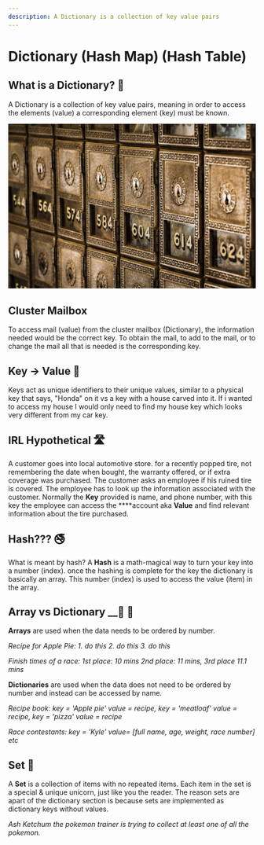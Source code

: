 ```yaml
---
description: A Dictionary is a collection of key value pairs
---
```


# Dictionary \(Hash Map\) \(Hash Table\)

## What is a Dictionary? 📖 

A Dictionary is a collection of key value pairs, meaning in order to access the elements \(value\) a corresponding element \(key\) must be known. 

![Locked Cluster Mailboxes](../.gitbook/assets/tim-evans-uf-c4u1usfq-unsplash.jpg)

## Cluster Mailbox <a id="cluster-mailbox"></a>

To access mail \(value\) from the cluster mailbox \(Dictionary\), the information needed would be the correct key. To obtain the mail, to add to the mail, or to change the mail all that is needed is the corresponding key.

## Key -&gt; Value 🔐 

Keys act as unique identifiers to their unique values, similar to a physical key that says, "Honda" on it vs a key with a house carved into it. If i wanted to access my house I would only need to find my house key which looks very different from my car key. 

## IRL Hypothetical 🛣 

A customer goes into local automotive store. for a recently popped tire, not remembering the date when bought, the warranty offered, or if extra coverage was purchased. The customer asks an employee if his ruined tire is covered. The employee has to look up the information associated with the customer. Normally the **Key** provided is name, and phone number, with this key the employee can access the ****account aka **Value** and find relevant information about the tire purchased. 

## Hash??? 🚭 

What is meant by hash? A **Hash** is a math-magical way to turn your key into a number \(index\). once the hashing is complete for the key the dictionary is basically an array. This number \(index\) is used to access the value \(item\) in the array.

## Array vs Dictionary __🍎 🍊 

**Arrays** are used when the data needs to be ordered by number.

_Recipe for Apple Pie: 1. do this 2. do this 3. do this_

_Finish times of a race: 1st place: 10 mins 2nd place: 11 mins, 3rd place 11.1 mins_ 

**Dictionaries** are used when the data does not need to be ordered by number and instead can be accessed by name. 

_Recipe book: key = 'Apple pie' value = recipe, key = 'meatloaf' value = recipe, key = 'pizza' value = recipe_ 

_Race contestants: key = 'Kyle' value= \[full name, age, weight, race number\] etc_

## Set 🦄 

A **Set** is a collection of items with no repeated items. Each item in the set is a special & unique unicorn, just like you the reader. The reason sets are apart of the dictionary section is because sets are implemented as dictionary keys without values. 

_Ash Ketchum the pokemon trainer is trying to collect at least one of all the pokemon._ 


